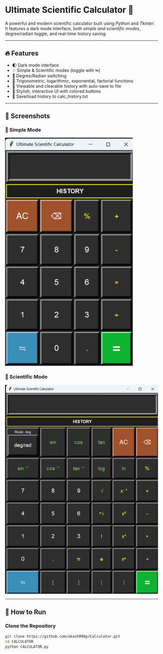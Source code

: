 # Ultimate Scientific Calculator 🧮

A powerful and modern scientific calculator built using *Python* and *Tkinter*.  
It features a dark mode interface, both *simple and scientific modes*, degree/radian toggle, and real-time history saving.

---

## 🔥 Features

- 🌓 Dark mode interface
- ✨ Simple & Scientific modes (toggle with ⇋)
- 📐 Degree/Radian switching
- 🧠 Trigonometric, logarithmic, exponential, factorial functions
- 📜 Viewable and clearable history with auto-save to file
- 🎨 Stylish, interactive UI with colored buttons
- 🧾 Save/load history to calc_history.txt

---

## 📸 Screenshots

### 🔘 Simple Mode
![Simple Mode Screenshot](simple_mode.png)

### 🧠 Scientific Mode
![Scientific Mode Screenshot](scientific_mode.png)


---

## 🚀 How to Run

###  Clone the Repository

```bash
git clone https://github.com/akash098p/Calculator.git
cd CALCULATOR
python CALCULATOR.py


